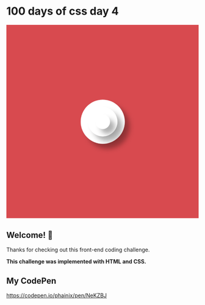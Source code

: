 # 100 days of css day 4

![Header/intro section ](../design/Loading.png)

## Welcome! 👋 

Thanks for checking out this front-end coding challenge. 

**This challenge was implemented with HTML and CSS.**

## My CodePen
https://codepen.io/phainix/pen/NeKZBJ